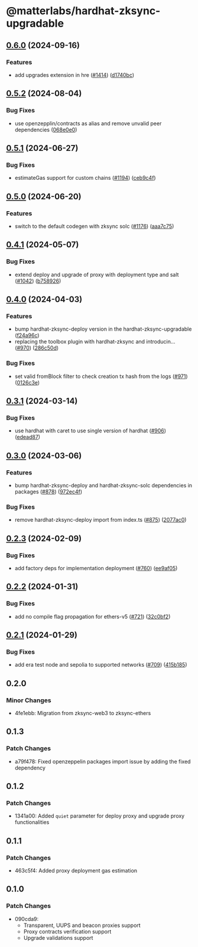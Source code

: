 # @matterlabs/hardhat-zksync-upgradable

## [0.6.0](https://github.com/matter-labs/hardhat-zksync/compare/@matterlabs/hardhat-zksync-upgradable-v0.5.2...@matterlabs/hardhat-zksync-upgradable-v0.6.0) (2024-09-16)


### Features

* add upgrades extension in hre ([#1414](https://github.com/matter-labs/hardhat-zksync/issues/1414)) ([d1740bc](https://github.com/matter-labs/hardhat-zksync/commit/d1740bc9b9981aab6ebfbac3960a302ad0b66ec6))

## [0.5.2](https://github.com/matter-labs/hardhat-zksync/compare/@matterlabs/hardhat-zksync-upgradable-v0.5.1...@matterlabs/hardhat-zksync-upgradable-v0.5.2) (2024-08-04)


### Bug Fixes

* use openzepplin/contracts as alias and remove unvalid peer dependencies ([068e0e0](https://github.com/matter-labs/hardhat-zksync/commit/068e0e0c265fb3b4853727553b72c3be77dd75d8))

## [0.5.1](https://github.com/matter-labs/hardhat-zksync/compare/@matterlabs/hardhat-zksync-upgradable-v0.5.0...@matterlabs/hardhat-zksync-upgradable-v0.5.1) (2024-06-27)


### Bug Fixes

* estimateGas support for custom chains ([#1194](https://github.com/matter-labs/hardhat-zksync/issues/1194)) ([ceb9c4f](https://github.com/matter-labs/hardhat-zksync/commit/ceb9c4f1dc0fbb33b42acfa480f7012d86501c40))

## [0.5.0](https://github.com/matter-labs/hardhat-zksync/compare/@matterlabs/hardhat-zksync-upgradable-v0.4.1...@matterlabs/hardhat-zksync-upgradable-v0.5.0) (2024-06-20)


### Features

* switch to the default codegen with zksync solc ([#1176](https://github.com/matter-labs/hardhat-zksync/issues/1176)) ([aaa7c75](https://github.com/matter-labs/hardhat-zksync/commit/aaa7c75a1c8094d52d880f8c14d3e6bdca28b07f))

## [0.4.1](https://github.com/matter-labs/hardhat-zksync/compare/@matterlabs/hardhat-zksync-upgradable-v0.4.0...@matterlabs/hardhat-zksync-upgradable-v0.4.1) (2024-05-07)


### Bug Fixes

* extend deploy and upgrade of proxy with deployment type and salt ([#1042](https://github.com/matter-labs/hardhat-zksync/issues/1042)) ([b758926](https://github.com/matter-labs/hardhat-zksync/commit/b758926507e8ade096603ed0db2cb99eaefcc0dd))

## [0.4.0](https://github.com/matter-labs/hardhat-zksync/compare/@matterlabs/hardhat-zksync-upgradable-v0.3.1...@matterlabs/hardhat-zksync-upgradable-v0.4.0) (2024-04-03)


### Features

* bump hardhat-zksync-deploy version in the hardhat-zksync-upgradable ([f24a96c](https://github.com/matter-labs/hardhat-zksync/commit/f24a96cd154a59803b8e467918719821572ca529))
* replacing the toolbox plugin with hardhat-zksync and introducin… ([#970](https://github.com/matter-labs/hardhat-zksync/issues/970)) ([286c50d](https://github.com/matter-labs/hardhat-zksync/commit/286c50dc3ea36ff1ca277c07c8cb66200e625fc2))


### Bug Fixes

* set valid fromBlock filter to check creation tx hash from the logs ([#971](https://github.com/matter-labs/hardhat-zksync/issues/971)) ([0126c3e](https://github.com/matter-labs/hardhat-zksync/commit/0126c3ee94ef6503a50bffb0db6a8e1c3ef791fe))

## [0.3.1](https://github.com/matter-labs/hardhat-zksync/compare/@matterlabs/hardhat-zksync-upgradable-v0.3.0...@matterlabs/hardhat-zksync-upgradable-v0.3.1) (2024-03-14)


### Bug Fixes

* use hardhat with caret to use single version of hardhat ([#906](https://github.com/matter-labs/hardhat-zksync/issues/906)) ([edead87](https://github.com/matter-labs/hardhat-zksync/commit/edead87ed1f2e0d495918fe8b8a68d0e378b76b0))

## [0.3.0](https://github.com/matter-labs/hardhat-zksync/compare/@matterlabs/hardhat-zksync-upgradable-v0.2.3...@matterlabs/hardhat-zksync-upgradable-v0.3.0) (2024-03-06)


### Features

* bump hardhat-zksync-deploy and hardhat-zksync-solc dependencies in packages ([#878](https://github.com/matter-labs/hardhat-zksync/issues/878)) ([972ec4f](https://github.com/matter-labs/hardhat-zksync/commit/972ec4f44fca7619182ae3400cf209e50a45905a))


### Bug Fixes

* remove hardhat-zksync-deploy import from index.ts ([#875](https://github.com/matter-labs/hardhat-zksync/issues/875)) ([2077ac0](https://github.com/matter-labs/hardhat-zksync/commit/2077ac0e3d6801ddff8d6e072a816458e60087fd))

## [0.2.3](https://github.com/matter-labs/hardhat-zksync/compare/@matterlabs/hardhat-zksync-upgradable-v0.2.2...@matterlabs/hardhat-zksync-upgradable-v0.2.3) (2024-02-09)


### Bug Fixes

* add factory deps for implementation deployment ([#760](https://github.com/matter-labs/hardhat-zksync/issues/760)) ([ee9af05](https://github.com/matter-labs/hardhat-zksync/commit/ee9af05e7f37ef7e14e9e8cda2112306c2af9fb1))

## [0.2.2](https://github.com/matter-labs/hardhat-zksync/compare/@matterlabs/hardhat-zksync-upgradable-v0.2.1...@matterlabs/hardhat-zksync-upgradable-v0.2.2) (2024-01-31)


### Bug Fixes

* add no compile flag propagation for ethers-v5 ([#721](https://github.com/matter-labs/hardhat-zksync/issues/721)) ([32c0bf2](https://github.com/matter-labs/hardhat-zksync/commit/32c0bf227d8c3011cc0910e01cb33deba88b4125))

## [0.2.1](https://github.com/matter-labs/hardhat-zksync/compare/@matterlabs/hardhat-zksync-upgradable@0.2.0...@matterlabs/hardhat-zksync-upgradable-v0.2.1) (2024-01-29)


### Bug Fixes

* add era test node and sepolia to supported networks ([#709](https://github.com/matter-labs/hardhat-zksync/issues/709)) ([415b185](https://github.com/matter-labs/hardhat-zksync/commit/415b185182028d96ddce13a76c718290f2568f62))

## 0.2.0

### Minor Changes

- 4fe1ebb: Migration from zksync-web3 to zksync-ethers

## 0.1.3

### Patch Changes

- a79f478: Fixed openzeppelin packages import issue by adding the fixed dependency

## 0.1.2

### Patch Changes

- 1341a00: Added `quiet` parameter for deploy proxy and upgrade proxy functionalities

## 0.1.1

### Patch Changes

- 463c5f4: Added proxy deployment gas estimation

## 0.1.0

### Patch Changes

- 090cda9:
  - Transparent, UUPS and beacon proxies support
  - Proxy contracts verification support
  - Upgrade validations support
